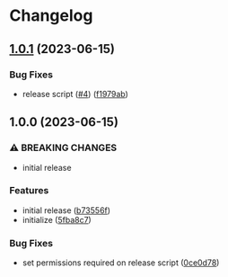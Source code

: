 # Changelog

## [1.0.1](https://github.com/Gozala/subtest/compare/v1.0.0...v1.0.1) (2023-06-15)


### Bug Fixes

* release script ([#4](https://github.com/Gozala/subtest/issues/4)) ([f1979ab](https://github.com/Gozala/subtest/commit/f1979abb38137a193086a112e3be8d66663fd7fe))

## 1.0.0 (2023-06-15)


### ⚠ BREAKING CHANGES

* initial release

### Features

* initial release ([b73556f](https://github.com/Gozala/subtest/commit/b73556fb77d1699124f71cd1db0ca4c51f9d950a))
* initialize ([5fba8c7](https://github.com/Gozala/subtest/commit/5fba8c7ca337de6d3dae28007c16424eef3d97a4))


### Bug Fixes

* set permissions required on release script ([0ce0d78](https://github.com/Gozala/subtest/commit/0ce0d7826ddedb335f79b8bd0b8ad267d6191d31))
